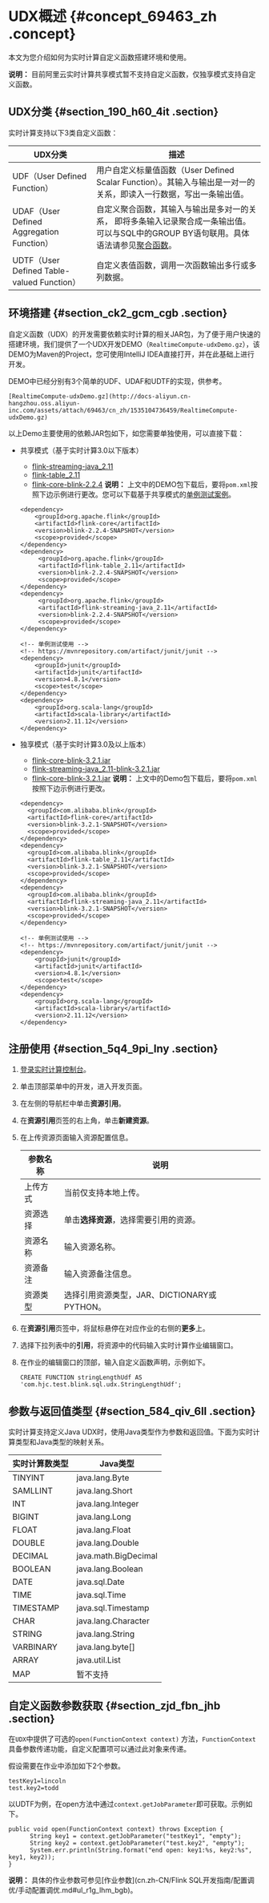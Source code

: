 # UDX概述 {#concept_69463_zh .concept}

本文为您介绍如何为实时计算自定义函数搭建环境和使用。

**说明：** 目前阿里云实时计算共享模式暂不支持自定义函数，仅独享模式支持自定义函数。

## UDX分类 {#section_190_h60_4it .section}

实时计算支持以下3类自定义函数：

|UDX分类|描述|
|-----|--|
|UDF（User Defined Function）|用户自定义标量值函数（User Defined Scalar Function）。其输入与输出是一对一的关系，即读入一行数据，写出一条输出值。|
|UDAF（User Defined Aggregation Function）|自定义聚合函数，其输入与输出是多对一的关系， 即将多条输入记录聚合成一条输出值。可以与SQL中的GROUP BY语句联用。具体语法请参见[聚合函数](../../../../cn.zh-CN/用户指南/SQL/内建函数/聚合函数.md#)。|
|UDTF（User Defined Table-valued Function）|自定义表值函数，调用一次函数输出多行或多列数据。|

## 环境搭建 {#section_ck2_gcm_cgb .section}

自定义函数（UDX）的开发需要依赖实时计算的相关JAR包，为了便于用户快速的搭建环境，我们提供了一个UDX开发DEMO（`RealtimeCompute-udxDemo.gz`），该DEMO为Maven的Project，您可使用IntelliJ IDEA直接打开，并在此基础上进行开发。

DEMO中已经分别有3个简单的UDF、UDAF和UDTF的实现，供参考。

`[RealtimeCompute-udxDemo.gz](http://docs-aliyun.cn-hangzhou.oss.aliyun-inc.com/assets/attach/69463/cn_zh/1535104736459/RealtimeCompute-udxDemo.gz)`

以上Demo主要使用的依赖JAR包如下，如您需要单独使用，可以直接下载：

-   共享模式（基于实时计算3.0以下版本）

    -   [flink-streaming-java\_2.11](http://docs-aliyun.cn-hangzhou.oss.aliyun-inc.com/assets/attach/98378/cn_zh/1543327398632/flink-streaming-java_2.11-blink-2.2.4.jar)
    -   [flink-table\_2.11](http://docs-aliyun.cn-hangzhou.oss.aliyun-inc.com/assets/attach/98378/cn_zh/1543327437386/flink-table_2.11-blink-2.2.4.jar)
    -   [flink-core-blink-2.2.4](http://docs-aliyun.cn-hangzhou.oss.aliyun-inc.com/assets/attach/98378/cn_zh/1543326995841/flink-core-blink-2.2.4.jar)
    **说明：** 上文中的DEMO包下载后，要将`pom.xml`按照下边示例进行更改。您可以下载基于共享模式的[单例测试案例](http://docs-aliyun.cn-hangzhou.oss.aliyun-inc.com/assets/attach/98378/cn_zh/1557294154462/RealtimeCompute-udxDemo.zip)。

    ``` {#codeblock_m93_8xh_puo .language-java}
    <dependency>
        <groupId>org.apache.flink</groupId>
        <artifactId>flink-core</artifactId>
        <version>blink-2.2.4-SNAPSHOT</version>
        <scope>provided</scope>
    </dependency>
    <dependency>
         <groupId>org.apache.flink</groupId>
         <artifactId>flink-table_2.11</artifactId>
         <version>blink-2.2.4-SNAPSHOT</version>
         <scope>provided</scope>
    </dependency> 
    <dependency>
         <groupId>org.apache.flink</groupId>
         <artifactId>flink-streaming-java_2.11</artifactId>
         <version>blink-2.2.4-SNAPSHOT</version>
         <scope>provided</scope>
    </dependency>
    
    <!-- 单例测试使用 -->
    <!-- https://mvnrepository.com/artifact/junit/junit -->
    <dependency>
        <groupId>junit</groupId>
        <artifactId>junit</artifactId>
        <version>4.8.1</version>
        <scope>test</scope>
    </dependency>
    <dependency>
        <groupId>org.scala-lang</groupId>
        <artifactId>scala-library</artifactId>
        <version>2.11.12</version>
    </dependency> 
    ```

-   独享模式（基于实时计算3.0及以上版本）

    -   [flink-core-blink-3.2.1.jar](http://docs-aliyun.cn-hangzhou.oss.aliyun-inc.com/assets/attach/98378/cn_zh/1557279822540/flink-core-blink-3.2.1.jar)
    -   [flink-streaming-java\_2.11-blink-3.2.1.jar](http://docs-aliyun.cn-hangzhou.oss.aliyun-inc.com/assets/attach/98378/cn_zh/1557279865869/flink-streaming-java_2.11-blink-3.2.1.jar)
    -   [flink-core-blink-3.2.1.jar](http://docs-aliyun.cn-hangzhou.oss.aliyun-inc.com/assets/attach/98378/cn_zh/1557279936582/flink-table_2.11-blink-3.2.1.jar)
    **说明：** 上文中的Demo包下载后，要将`pom.xml`按照下边示例进行更改。

    ``` {#codeblock_lj9_1sg_sqq .language-java}
    <dependency>
      <groupId>com.alibaba.blink</groupId>
      <artifactId>flink-core</artifactId>
      <version>blink-3.2.1-SNAPSHOT</version>
      <scope>provided</scope>
    </dependency>
    <dependency>
      <groupId>com.alibaba.blink</groupId>
      <artifactId>flink-table_2.11</artifactId>
      <version>blink-3.2.1-SNAPSHOT</version>
      <scope>provided</scope>
    </dependency>
    <dependency>
      <groupId>com.alibaba.blink</groupId>
      <artifactId>flink-streaming-java_2.11</artifactId>
      <version>blink-3.2.1-SNAPSHOT</version>
      <scope>provided</scope>
    </dependency>     
    
    <!-- 单例测试使用 -->
    <!-- https://mvnrepository.com/artifact/junit/junit -->
    <dependency>
        <groupId>junit</groupId>
        <artifactId>junit</artifactId>
        <version>4.8.1</version>
        <scope>test</scope>
    </dependency>
    <dependency>
        <groupId>org.scala-lang</groupId>
        <artifactId>scala-library</artifactId>
        <version>2.11.12</version>
    </dependency> 
    ```


## 注册使用 {#section_5q4_9pi_lny .section}

1.  [登录实时计算控制台](https://stream.console.aliyun.com)。
2.  单击顶部菜单中的开发，进入开发页面。
3.  在左侧的导航栏中单击**资源引用**。
4.  在**资源引用**页签的右上角，单击**新建资源**。
5.  在上传资源页面输入资源配置信息。

    |参数名称|说明|
    |----|--|
    |上传方式|当前仅支持本地上传。|
    |资源选择|单击**选择资源**，选择需要引用的资源。|
    |资源名称|输入资源名称。|
    |资源备注|输入资源备注信息。|
    |资源类型|选择引用资源类型，JAR、DICTIONARY或PYTHON。|

6.  在**资源引用**页签中，将鼠标悬停在对应作业的右侧的**更多**上。
7.  选择下拉列表中的**引用**，将资源中的代码输入实时计算作业编辑窗口。
8.  在作业的编辑窗口的顶部，输入自定义函数声明，示例如下。

    ``` {#codeblock_jpv_uww_av5 .language-SQL}
    CREATE FUNCTION stringLengthUdf AS 'com.hjc.test.blink.sql.udx.StringLengthUdf';
    ```


## 参数与返回值类型 {#section_584_qiv_6ll .section}

实时计算支持定义Java UDX时，使用Java类型作为参数和返回值。下面为实时计算类型和Java类型的映射关系。

|实时计算数类型|Java类型|
|-------|------|
|TINYINT|java.lang.Byte|
|SAMLLINT|java.lang.Short|
|INT|java.lang.Integer|
|BIGINT|java.lang.Long|
|FLOAT|java.lang.Float|
|DOUBLE|java.lang.Double|
|DECIMAL|java.math.BigDecimal|
|BOOLEAN|java.lang.Boolean|
|DATE|java.sql.Date|
|TIME|java.sql.Time|
|TIMESTAMP|java.sql.Timestamp|
|CHAR|java.lang.Character|
|STRING|java.lang.String|
|VARBINARY|java.lang.byte\[\]|
|ARRAY|java.util.List|
|MAP|暂不支持|

## 自定义函数参数获取 {#section_zjd_fbn_jhb .section}

在`UDX`中提供了可选的`open(FunctionContext context)` 方法，`FunctionContext`具备参数传递功能，自定义配置项可以通过此对象来传递。

假设需要在作业中添加如下2个参数。

```language-java
testKey1=lincoln
test.key2=todd
```

以UDTF为例，在open方法中通过`context.getJobParameter`即可获取。示例如下。

```language-java
public void open(FunctionContext context) throws Exception {
      String key1 = context.getJobParameter("testKey1", "empty");
      String key2 = context.getJobParameter("test.key2", "empty");
      System.err.println(String.format("end open: key1:%s, key2:%s", key1, key2));
}
```

**说明：** 具体的作业参数可参见[作业参数](cn.zh-CN/Flink SQL开发指南/配置调优/手动配置调优.md#ul_r1g_lhm_bgb)。

